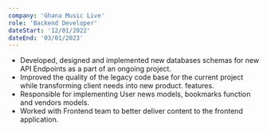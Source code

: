 ```yaml
---
company: 'Ghana Music Live'
role: 'Backend Developer'
dateStart: '12/01/2022'
dateEnd: '03/01/2023'
---
```


- Developed, designed and implemented new databases schemas for new API Endpoints as a part of an ongoing project.
- Improved the quality of the legacy code base for the current project while transforming client needs into new product.
  features.
- Responsible for implementing User news models, bookmarks function and vendors models.
- Worked with Frontend team to better deliver content to the frontend application.
